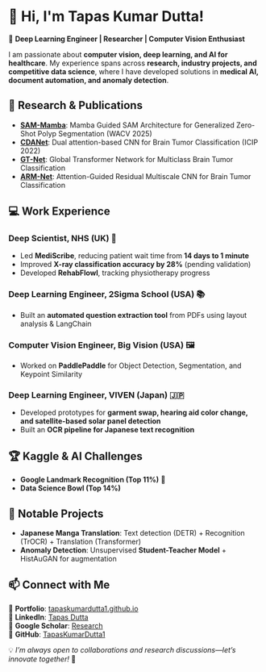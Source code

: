 # 👋 Hi, I'm Tapas Kumar Dutta!

🚀 **Deep Learning Engineer | Researcher | Computer Vision Enthusiast**

I am passionate about **computer vision, deep learning, and AI for healthcare**. My experience spans across **research, industry projects, and competitive data science**, where I have developed solutions in **medical AI, document automation, and anomaly detection**.

## 🔬 Research & Publications  
- **[SAM-Mamba](https://arxiv.org/pdf/2412.08482)**: Mamba Guided SAM Architecture for Generalized Zero-Shot Polyp Segmentation (WACV 2025)  
- **[CDANet](https://ieeexplore.ieee.org/document/9897799)**: Dual attention-based CNN for Brain Tumor Classification (ICIP 2022)  
- **[GT-Net](https://link.springer.com/article/10.1007/s13534-024-00393-0)**: Global Transformer Network for Multiclass Brain Tumor Classification  
- **[ARM-Net](https://www.sciencedirect.com/science/article/pii/S1746809423008546?CMX_ID=)**: Attention-Guided Residual Multiscale CNN for Brain Tumor Classification  

## 💻 Work Experience  
### Deep Scientist, NHS (UK) 🏥  
- Led **MediScribe**, reducing patient wait time from **14 days to 1 minute**  
- Improved **X-ray classification accuracy by 28%** (pending validation)  
- Developed **RehabFlowl**, tracking physiotherapy progress  

### Deep Learning Engineer, 2Sigma School (USA) 📚  
- Built an **automated question extraction tool** from PDFs using layout analysis & LangChain  

### Computer Vision Engineer, Big Vision (USA) 🖼️  
- Worked on **PaddlePaddle** for Object Detection, Segmentation, and Keypoint Similarity  

### Deep Learning Engineer, VIVEN (Japan) 🇯🇵  
- Developed prototypes for **garment swap, hearing aid color change, and satellite-based solar panel detection**  
- Built an **OCR pipeline for Japanese text recognition**  

## 🏆 Kaggle & AI Challenges  
- **Google Landmark Recognition (Top 11%)** 🏅  
- **Data Science Bowl (Top 14%)**  

## 📌 Notable Projects  
- **Japanese Manga Translation**: Text detection (DETR) + Recognition (TrOCR) + Translation (Transformer)  
- **Anomaly Detection**: Unsupervised **Student-Teacher Model** + HistAuGAN for augmentation  

## 📫 Connect with Me  
🔗 **Portfolio**: [tapaskumardutta1.github.io](https://tapaskumardutta1.github.io/)  
💼 **LinkedIn**: [Tapas Dutta](https://www.linkedin.com/in/tapas-dutta-89a858184/)  
📜 **Google Scholar**: [Research](https://scholar.google.com/citations?user=6h4w80EAAAAJ&hl=en)  
🐙 **GitHub**: [TapasKumarDutta1](https://github.com/TapasKumarDutta1)  

💡 *I’m always open to collaborations and research discussions—let’s innovate together!* 🚀
